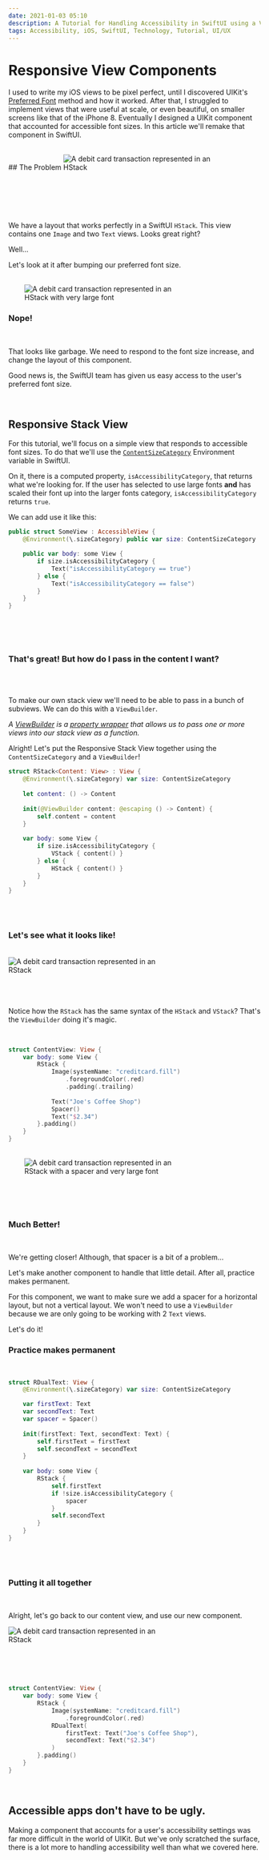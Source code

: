 ```yaml
---
date: 2021-01-03 05:10
description: A Tutorial for Handling Accessibility in SwiftUI using a ViewBuilder, PreferredFont, and ContentSizeCategory.isAccessibilityCategory
tags: Accessibility, iOS, SwiftUI, Technology, Tutorial, UI/UX
---
```


# Responsive View Components

I used to write my iOS views to be pixel perfect, until I discovered UIKit's [Preferred Font](https://developer.apple.com/documentation/uikit/uifont/1619030-preferredfont) method and how it worked. After that, I struggled to implement views that were useful at scale, or even beautiful, on smaller screens like that of the iPhone 8. Eventually I designed a UIKit component that accounted for accessible font sizes. In this article we'll remake that component in SwiftUI. 

<br/>
## The Problem


<img class="left-item" style="max-width: 300px; margin-right: 2rem;" alt="A debit card transaction represented in an HStack" src="../../images/hstack_default_size.png"/>

<br/>
<br/>
<br/>
<br/>
<br/>
<br/>

We have a layout that works perfectly in a SwiftUI `HStack`. This view contains one `Image` and two `Text` views. Looks great right? 

Well...

Let's look at it after bumping our preferred font size.

<br/>

<img class="right-item" style="max-width: 300px; margin-left: 2rem;" alt="A debit card transaction represented in an HStack with very large font" src="../../images/hstack_large_size.png"/>

<span class="clear-left"></span>

### Nope!

<br/>

That looks like garbage. We need to respond to the font size increase, and change the layout of this component.

Good news is, the SwiftUI team has given us easy access to the user's preferred font size.


<span class="clearfix"></span>   	

<br/>

## Responsive Stack View

For this tutorial, we'll focus on a simple view that responds to accessible font sizes. To do that we'll use the [`ContentSizeCategory`](https://developer.apple.com/documentation/swiftui/contentsizecategory) Environment variable in SwiftUI. 

On it, there is a computed property, `isAccessibilityCategory`, that returns what we're looking for. If the user has selected to use large fonts **and** has scaled their font up into the larger fonts category, `isAccessibilityCategory` returns `true`.

We can add use it like this:

```swift
public struct SomeView : AccessibleView {
    @Environment(\.sizeCategory) public var size: ContentSizeCategory

    public var body: some View {
        if size.isAccessibilityCategory {
            Text("isAccessibilityCategory == true")
        } else {
            Text("isAccessibilityCategory == false")
        }
    }
}
```
<br/>
<br/>
<br/>

### That's great! But how do I pass in the content I want?

<br/>
<br/>

To make our own stack view we'll need to be able to pass in a bunch of subviews. We can do this with a `ViewBuilder`. 

_A [ViewBuilder](https://developer.apple.com/documentation/swiftui/viewbuilder) is a [property wrapper](https://docs.swift.org/swift-book/LanguageGuide/Properties.html#ID617) that allows us to pass one or more views into our stack view as a function._

Alright! Let's put the Responsive Stack View together using the `ContentSizeCategory` and a `ViewBuilder`!

```swift
struct RStack<Content: View> : View {
    @Environment(\.sizeCategory) var size: ContentSizeCategory
    
    let content: () -> Content
    
    init(@ViewBuilder content: @escaping () -> Content) {
        self.content = content
    }
    
    var body: some View {
        if size.isAccessibilityCategory {
            VStack { content() }
        } else {
            HStack { content() }
        }
    }
}
```

<br/>
<br/>

### Let's see what it looks like!

<br/>

<img class="left-item" style="max-width: 300px;" alt="A debit card transaction represented in an RStack" src="../../images/rstack_default.png"/>


<br/>
<br/>
<br/>
<br/>

Notice how the `RStack` has the same syntax of the `HStack` and `VStack`? That's the `ViewBuilder` doing it's magic.

<br/>

```swift
struct ContentView: View {
    var body: some View {
        RStack {
            Image(systemName: "creditcard.fill")
                .foregroundColor(.red)
                .padding(.trailing)
            
            Text("Joe's Coffee Shop")
            Spacer()
            Text("$2.34")
        }.padding()
    }
}
```

<br/>

<img class="right-item" style="max-width: 300px; margin-left: 2rem;" alt="A debit card transaction represented in an RStack with a spacer and very large font" src="../../images/rstack_spacer.png"/>


<br/>


<span class="clear-left"></span>

<br/>
<br/>
<br/>

### Much Better!

<br/>

We're getting closer! Although, that spacer is a bit of a problem... 

Let's make another component to handle that little detail. After all, practice makes permanent.



For this component, we want to make sure we add a spacer for a horizontal layout, but not a vertical layout. We won't need to use a `ViewBuilder` because we are only going to be working with 2 `Text` views.

Let's do it!

<span class="clearfix"></span>

### Practice makes permanent
<br/>

```swift
struct RDualText: View {
    @Environment(\.sizeCategory) var size: ContentSizeCategory

    var firstText: Text
    var secondText: Text
    var spacer = Spacer()
    
    init(firstText: Text, secondText: Text) {
        self.firstText = firstText
        self.secondText = secondText
    }
    
    var body: some View {
        RStack {
            self.firstText
            if !size.isAccessibilityCategory {
                spacer
            }
            self.secondText
        }
    }
}
```

<br/>
<br/>

### Putting it all together
<br/>

Alright, let's go back to our content view, and use our new component.


<img class="left-item" style="max-width: 300px;" alt="A debit card transaction represented in an RStack" src="../../images/rstack_large.png"/>

<br/>
<br/>
<br/>
<br/>
<br/>

```swift
struct ContentView: View {
    var body: some View {
        RStack {
            Image(systemName: "creditcard.fill")
                .foregroundColor(.red)
            RDualText(
                firstText: Text("Joe's Coffee Shop"),
                secondText: Text("$2.34")
            )
        }.padding()
    }
}
```

<span class="clearfix"></span>   	

<br/>

## Accessible apps don't have to be ugly.

Making a component that accounts for a user's accessibility settings was far more difficult in the world of UIKit. But we've only scratched the surface, there is a lot more to handling accessibility well than what we covered here. 


